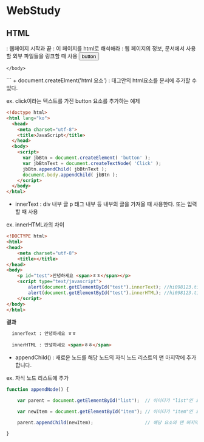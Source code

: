 # WebStudy

## HTML

<html> : 웹페이지 시작과 끝
<! doctype html> : 이 페이지를 html로 해석해라
<head> : 웹 페이지의 정보, 문서에서 사용할 외부 파일들을 링크할 때 사용 <title>, <meta>등이 들어간다.
<body> : 브라우저에 실제 표시되는 내용
<title> : 문서 제목
<title>안의 내용이 웹 브라우저의 제목 표시줄에 표시된다.
페이지를 방문하는 방문자나 검색엔진은 제목 표시줄의 제목을 보고 내용을 예측하기 때문에 잘 사용해야 한다.

<div> : 아무런 의미 X, 컨텐츠들을 어떤 목적에 따라 묶어야 할 때 사용
<span> : 아무런 의미 X, 컨텐츠들을 어떤 목적에 따라 묶어야 할 때 사용
----------------------------------------------
**<div>와 <span>의 차이**
<div> : block level element > 줄 바꿈 O
<span> : inline level element > 줄 바꿈 X
>display 속성을 사용해서 <div>를 inline으로 <span>을 block으로 바꾸는 것도 가능하다

----------------------------------------------

<script> : 코드 삽입, javascript 코드를 넣을 때 사용한다.
<li> : <ul>과 <ol> 안에서 각 항목을 나열할 때 사용
<ul> : unordered list, 순서가 없기 때문에 앞에 글자 앞에 ● 같은 불릿이 붙는다
css설정으로 없앨 수 있다 > list-style : none;
<ol> : ordered list, <ul>과 달리 앞에 기호가 아닌 숫자나 영문 순서가 들어간다
<input> : form의 요소 중 하나, 사용자가 정보를 입력하는 부분을 만들어야 할 때 사용
type에 따라 어떤 형식으로 정보를 받을지 결정된다. id 값을 통해 서로 구분할 수 있다
```html
    <input type="유형" 속성="속성값">
```    
**<input>의 속성**
키워드 | 설명 
------- | -------
readonly | 읽기 전용 필드로 만들기 
placeholder | 힌트 표시 > 필드 클릭시 내용 사라짐 
autofocus | 페이지를 불러오자 마자 특정 부분에 마우스 커서가 표시되도록 하는 것
autocomplete | 자동완성 설정
max/min | <input> 필드의 최대값과 최소값 지정
maxLength | 텍스트 필드에 최대로 입력할 수 있는 문자의 개수 지정
step | 숫자의 간격 설정, *<input>이 date, datetime, datetime-local, month, week, time, number, range일 경우만 사용 가능* 
required | 필수 입력 필드 지정 > 빈칸일 시 넘어가지 않음
  
-------------------------------------------------------
## JavaScript

+ document.getElementById("id")
: 태그안의 ID값을 이용해서 오브젝트에 접근할 수 있다.

ex. id = btn인 object 가져오기
```html
<html>
    <head>
        <meta charset = "utf-8">
        <title>Hello World</title>
    </head>
    <body>
      <input type="button" id="btn" value="button" />
      <script>
        var btn = document.getElementById('btn');
        alert(btn);
      </script>
    </body>
</html>
```
+ document.createElment('html 요소')
: 태그안의 html요소를 문서에 추가할 수 있다.

ex. click이라는 텍스트를 가진 button 요소를 추가하는 예제
```html
<!doctype html>
<html lang="ko">
  <head>
    <meta charset="utf-8">
    <title>JavaScript</title>
  </head>
  <body>
    <script>
      var jbBtn = document.createElement( 'button' );
      var jbBtnText = document.createTextNode( 'Click' );
      jbBtn.appendChild( jbBtnText );
      document.body.appendChild( jbBtn );
    </script>
  </body>
</html>
```
+ innerText
: div 내부 글 p 태그 내부 등 내부의 글을 가져올 때 사용한다. 또는 입력할 때 사용

ex. innerHTML과의 차이
```html
<!DOCTYPE html>
<html>
<head>
	<meta charset="utf-8">
	<title></title>
</head>
<body>
	<p id="test">안녕하세요 <span>ㅎㅎ</span></p>
	<script type="text/javascript">
		alert(document.getElementById("test").innerText); //hi098123.tistory.com
		alert(document.getElementById("test").innerHTML); //hi098123.tistory.com
	</script>
</body>
</html>
```
**결과**
```html
  innerText : 안녕하세요 ㅎㅎ
  
  innerHTML : 안녕하세요 <span>ㅎㅎ</span>
```

+ appendChild()
: 새로운 노드를 해당 노드의 자식 노드 리스트의 맨 마지막에 추가합니다.

ex. 자식 노드 리스트에 추가
```javascript
function appendNode() {

    var parent = document.getElementById("list");  // 아이디가 "list"인 요소를 선택함.

    var newItem = document.getElementById("item"); // 아이디가 "item"인 요소를 선택함.

    parent.appendChild(newItem);                   // 해당 요소의 맨 마지막 자식 노드로 추가함.

}
```
